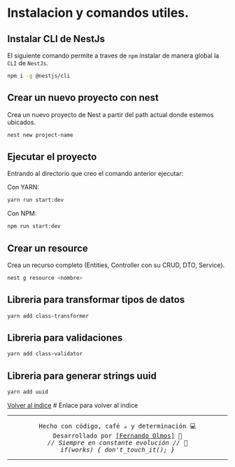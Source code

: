 # Instalacion y comandos utiles.

## Instalar CLI de NestJs

El siguiente comando permite a traves de `npm` instalar de manera global la `CLI` de `NestJs`.

```bash
npm i -g @nestjs/cli
```

## Crear un nuevo proyecto con nest
Crea un nuevo proyecto de Nest a partir del path actual donde estemos ubicados.
```bash
nest new project-name 
```

## Ejecutar el proyecto
Entrando al directorio que creo el comando anterior ejecutar:

Con YARN:
```bash
yarn run start:dev
```
Con NPM:
```bash
npm run start:dev
```
## Crear un resource
Crea un recurso completo (Entities, Controller con su CRUD, DTO, Service).
```bash
nest g resource <nombre> 
```

## Libreria para transformar tipos de datos
```bash
yarn add class-transformer
```

## Libreria para validaciones 
```bash
yarn add class-validator
```

## Libreria para generar strings uuid
```bash
yarn add uuid
```

[Volver al índice](../README.md)  # Enlace para volver al índice

---

<p align="center">
  <samp>Hecho con código, café ☕ y determinación 💻</samp><br>
  <samp>Desarrollado por <a href="https://github.com/FerFranky">[Fernando Olmos]</a> 🚀</samp><br>
  <samp><i>// Siempre en constante evolución // 🔧</i></samp><br>
  <samp><i>if(works) { don't_touch_it(); }</i></samp>
</p>

---